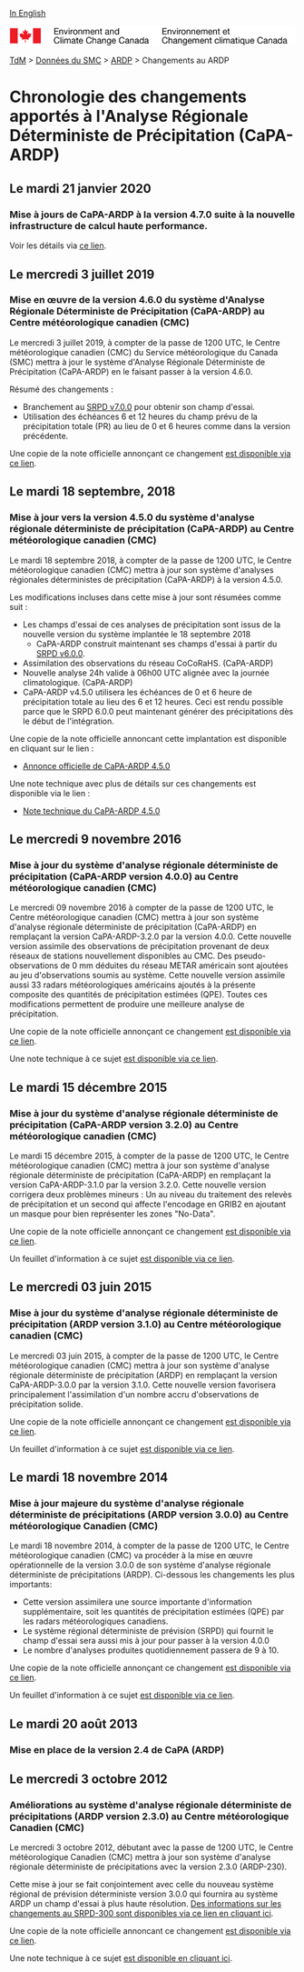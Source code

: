 [In English](changelog_rdpa_en.md)

![ECCC logo](../../img_eccc-logo.png)

[TdM](../../readme_fr.md) > [Données du SMC](../readme_fr.md) > [ARDP](readme_rdpa_fr.md) > Changements au ARDP

# Chronologie des changements apportés à l'Analyse Régionale Déterministe de Précipitation (CaPA-ARDP)

## Le mardi 21 janvier 2020

### Mise à jours de CaPA-ARDP à la version 4.7.0 suite à la nouvelle infrastructure de calcul haute performance. 

Voir les détails via [ce lien](../../changelog_multisystems_fr.md#le-mardi-21-janvier-2020).

## Le mercredi 3 juillet 2019

### Mise en œuvre de la version 4.6.0 du système d'Analyse Régionale Déterministe de Précipitation (CaPA-ARDP) au Centre météorologique canadien (CMC)

Le mercredi 3 juillet 2019, à compter de la passe de 1200 UTC, le Centre météorologique canadien (CMC) du Service météorologique du Canada (SMC) mettra à jour le système d'Analyse Régionale Déterministe de Précipitation (CaPA-ARDP) en le faisant passer à la version 4.6.0.

Résumé des changements :

* Branchement au [SRPD v7.0.0](../nwp_rdps/changelog_rdps_fr.md) pour obtenir son champ d'essai.
* Utilisation des échéances 6 et 12 heures du champ prévu de la précipitation totale (PR) au lieu de 0 et 6 heures comme dans la version précédente.

Une copie de la note officielle annonçant ce changement [est disponible via ce lien](http://dd.meteo.gc.ca/doc/genots/2019/07/03/NOCN03_CWAO_031225___18175).


## Le mardi 18 septembre, 2018

### Mise à jour vers la version 4.5.0 du système d'analyse régionale déterministe de précipitation (CaPA-ARDP) au Centre météorologique canadien (CMC)

Le mardi 18 septembre 2018,  à compter de la passe de 1200 UTC, le Centre météorologique canadien (CMC) mettra à jour son système d'analyses régionales déterministes de précipitation (CaPA-ARDP) à la version 4.5.0.

Les modifications incluses dans cette mise à jour sont résumées comme suit :

* Les champs d'essai de ces analyses de précipitation sont issus de la nouvelle version du système implantée le 18 septembre 2018
    * CaPA-ARDP construit maintenant ses champs d'essai à partir du [SRPD v6.0.0](../nwp_rdps/changelog_rdps_fr.md).
* Assimilation des observations du réseau CoCoRaHS. (CaPA-ARDP)
* Nouvelle analyse 24h valide à 06h00 UTC alignée avec la journée climatologique. (CaPA-ARDP)
* CaPA-ARDP v4.5.0 utilisera les échéances de 0 et 6 heure de précipitation totale au lieu des 6 et 12 heures. Ceci est rendu possible parce que le SRPD 6.0.0 peut maintenant générer des précipitations dès le début de l'intégration.

Une copie de la note officielle annoncant cette implantation est disponible en cliquant sur le lien :

* [Annonce officielle de CaPA-ARDP 4.5.0](http://dd.meteo.gc.ca/doc/genots/2018/09/17/NOCN03_CWAO_171415___18584)

Une note technique avec plus de détails sur ces changements est disponible via le lien :

* [Note technique du CaPA-ARDP 4.5.0](https://collaboration.cmc.ec.gc.ca/cmc/cmoi/product_guide/docs/tech_notes/technote_capa_rdpa-450_20180918_f.pdf)


## Le mercredi 9 novembre 2016

### Mise à jour du système d'analyse régionale déterministe de précipitation (CaPA-ARDP version 4.0.0) au Centre météorologique canadien (CMC)

Le mercredi 09 novembre 2016 à compter de la passe de 1200 UTC, le Centre météorologique canadien (CMC) mettra à jour son système d'analyse régionale déterministe de précipitation (CaPA-ARDP) en remplaçant la version CaPA-ARDP-3.2.0 par la version 4.0.0. Cette nouvelle version assimile des observations de précipitation provenant de deux réseaux de stations nouvellement disponibles au CMC. Des pseudo-observations de 0 mm déduites du réseau METAR américain sont ajoutées au jeu d'observations soumis au système. Cette nouvelle version assimile aussi 33 radars météorologiques américains ajoutés à la présente composite des quantités de précipitation estimées (QPE). Toutes ces modifications permettent de produire une meilleure analyse de précipitation.

Une copie de la note officielle annonçant ce changement [est disponible via ce lien](http://dd.meteo.gc.ca/doc/genots/2016/11/09/NOCN03_CWAO_091420___00557).

Une note technique à ce sujet [est disponible via ce lien](https://collaboration.cmc.ec.gc.ca/cmc/cmoi/product_guide/docs/lib/technote_capa-400_20161109_f.pdf).


## Le mardi 15 décembre 2015

### Mise à jour du système d'analyse régionale déterministe de précipitation (CaPA-ARDP version 3.2.0) au Centre météorologique canadien (CMC)

Le mardi 15 décembre 2015,  à compter de la passe de 1200 UTC, le Centre météorologique canadien (CMC) mettra à jour son système d'analyse régionale déterministe de précipitation (CaPA-ARDP) en remplaçant la version CaPA-ARDP-3.1.0 par la version 3.2.0. Cette nouvelle version corrigera deux problèmes mineurs : Un au niveau du traitement des relevès de précipitation et un second qui affecte l'encodage en GRIB2 en ajoutant un masque pour bien représenter les zones "No-Data".

Une copie de la note officielle annonçant ce changement [est disponible via ce lien](http://dd.meteo.gc.ca/doc/genots/2015/12/10/NOCN03_CWAO_102100___00779).

Un feuillet d'information à ce sujet [est disponible via ce lien](https://collaboration.cmc.ec.gc.ca/cmc/cmoi/product_guide/docs/lib/capa_feuillet_information_20141118_f.pdf).


## Le mercredi 03 juin 2015

### Mise à jour du système d'analyse régionale déterministe de précipitation (ARDP version 3.1.0) au Centre météorologique canadien (CMC)

Le mercredi 03 juin 2015,  à compter de la passe de 1200 UTC, le Centre météorologique canadien (CMC) mettra à jour son système d'analyse régionale déterministe de précipitation (ARDP) en remplaçant la version CaPA-ARDP-3.0.0 par la version 3.1.0. Cette nouvelle version favorisera principalement l'assimilation d'un nombre accru d'observations de précipitation solide.

Une copie de la note officielle annonçant ce changement [est disponible via ce lien](http://dd.meteo.gc.ca/doc/genots/2015/06/03/NOCN03_CWAO_031904___00791).

Un feuillet d'information à ce sujet [est disponible via ce lien](https://collaboration.cmc.ec.gc.ca/cmc/cmoi/product_guide/docs/lib/capa_feuillet_information_20141118_f.pdf).


## Le mardi 18 novembre 2014

### Mise à jour majeure du système d'analyse régionale déterministe de précipitations (ARDP version 3.0.0) au Centre météorologique Canadien (CMC)

Le mardi 18 novembre 2014, à compter de la passe de 1200 UTC, le Centre météorologique canadien (CMC) va procéder à la mise en œuvre opérationnelle de la version 3.0.0 de son système d'analyse régionale déterministe de précipitations (ARDP). Ci-dessous les changements les plus importants:

* Cette version assimilera une source importante d'information supplémentaire, soit les quantités de précipitation estimées (QPE) par les radars météorologiques canadiens.
* Le système régional déterministe de prévision (SRPD) qui fournit le champ d'essai sera aussi mis à jour pour passer à la version 4.0.0
* Le nombre d'analyses produites quotidiennement passera de 9 à 10.

Une copie de la note officielle annonçant ce changement [est disponible via ce lien](http://dd.meteo.gc.ca/doc/genots/2014/11/14/NOCN03_CWAO_141846___00708).

Un feuillet d'information à ce sujet [est disponible via ce lien](https://collaboration.cmc.ec.gc.ca/cmc/cmoi/product_guide/docs/lib/capa_feuillet_information_20141118_fr.pdf).

## Le mardi 20 août 2013

### Mise en place de la version 2.4 de CaPA (ARDP)

## Le mercredi 3 octobre 2012

### Améliorations au système d'analyse régionale déterministe de précipitations (ARDP version 2.3.0) au Centre météorologique Canadien (CMC)

Le mercredi 3 octobre 2012, débutant avec la passe de 1200 UTC, le Centre météorologique Canadien (CMC) mettra à jour son système d'analyse régionale déterministe de précipitations avec la version 2.3.0 (ARDP-230).

Cette mise à jour se fait conjointement avec celle du nouveau système régional de prévision déterministe version 3.0.0 qui fournira au système ARDP un champ d'essai à plus haute résolution. [Des informations sur les changements au SRPD-300 sont disponibles via ce lien en cliquant ici](../nwp_rdps/changelog_rdps_fr.md).

Une copie de la note officielle annoncant ce changement [est disponible via ce lien](http://dd.weatheroffice.ec.gc.ca/doc/genots/2012/10/02/NOCN03_CWAO_022155___00170).

Une note technique à ce sujet [est disponible en cliquant ici](https://collaboration.cmc.ec.gc.ca/cmc/cmoi/product_guide/docs/lib/op_systems/doc_opchanges/technote_rdpa_20121018_f.pdf).








